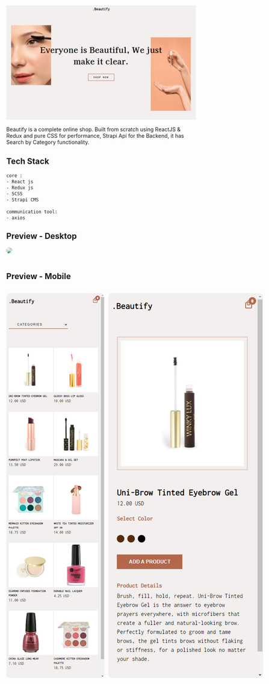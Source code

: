 ![](./home-page.png)

Beautify is a complete online shop. Built from scratch using ReactJS & Redux and pure CSS for performance, Strapi Api for the Backend, it has Search by Category functionality.

## Tech Stack

```
core : 
- React js
- Redux js
- SCSS
- Strapi CMS

communication tool: 
- axios

```

## Preview - Desktop

<img src="./preview.gif" style="border-radius:10px;margin-bottom:1rem;"/>

## Preview - Mobile

<div style="display:flex;gap:2%;margin-top:2rem">
<img src="./mobile-preview-1.png" style="border-radius:10px;margin-bottom:1rem;"/>
<img src="./mobile-preview-2.png" style="border-radius:10px;margin-bottom:1rem;"/>
</div>